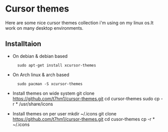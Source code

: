 # Cursor themes
Here are some nice cursor themes collection i'm using on my linux os.It work on many desktop environments.

## Installtaion
* On debian & debian based

		sudo apt-get install xcursor-themes
		
* On Arch linux & arch based

		sudo pacman -S xcursor-themes
		
* Install themes on wide system
		git clone https://github.com/t7hm1/cursor-themes.git
		cd cursor-themes
		sudo cp -r * /usr/share/icons
		
* Install themes on per user
		mkdir ~/.icons
		git clone https://github.com/t7hm1/cursor-themes.git
		cd cusor-themes
		cp -r * ~/.icons
